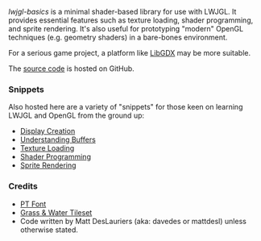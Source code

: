 *lwjgl-basics* is a minimal shader-based library for use with LWJGL. It provides essential features such as texture loading, shader programming, and sprite rendering. It's also useful for prototyping "modern" OpenGL techniques (e.g. geometry shaders) in a bare-bones environment.

For a serious game project, a platform like [LibGDX](http://libgdx.badlogicgames.com/) may be more suitable.

The [source code](https://github.com/mattdesl/lwjgl-basics) is hosted on GitHub.

### Snippets

Also hosted here are a variety of "snippets" for those keen on learning LWJGL and OpenGL from the ground up:

* [Display Creation](display.html)
* [Understanding Buffers](buffers.html)
* [Texture Loading](textures.html)
* [Shader Programming](shaders.html)
* [Sprite Rendering](batch.html)

### Credits

* [PT Font](http://www.fontsquirrel.com/fonts/PT-Sans)
* [Grass & Water Tileset](http://opengameart.org/content/grass-and-water-tiles)
* Code written by Matt DesLauriers (aka: davedes or mattdesl) unless otherwise stated.